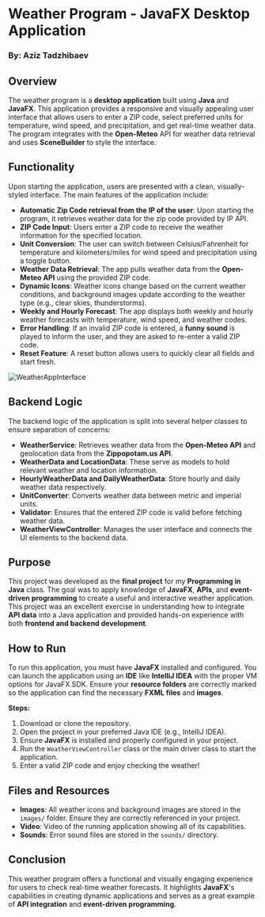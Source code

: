 # Weather Program - JavaFX Desktop Application
### By: Aziz Tadzhibaev

## Overview
The weather program is a **desktop application** built using **Java** and **JavaFX**. This application provides a responsive and visually appealing user interface that allows users to enter a ZIP code, select preferred units for temperature, wind speed, and precipitation, and get real-time weather data. The program integrates with the **Open-Meteo** API for weather data retrieval and uses **SceneBuilder** to style the interface.

## Functionality
Upon starting the application, users are presented with a clean, visually-styled interface. The main features of the application include:

- **Automatic Zip Code retrieval from the IP of the user**: Upon starting the program, it retrieves weather data for the zip code provided by IP API.
- **ZIP Code Input**: Users enter a ZIP code to receive the weather information for the specified location.
- **Unit Conversion**: The user can switch between Celsius/Fahrenheit for temperature and kilometers/miles for wind speed and precipitation using a toggle button.
- **Weather Data Retrieval**: The app pulls weather data from the **Open-Meteo API** using the provided ZIP code.
- **Dynamic Icons**: Weather icons change based on the current weather conditions, and background images update according to the weather type (e.g., clear skies, thunderstorms).
- **Weekly and Hourly Forecast**: The app displays both weekly and hourly weather forecasts with temperature, wind speed, and weather codes.
- **Error Handling**: If an invalid ZIP code is entered, a **funny sound** is played to inform the user, and they are asked to re-enter a valid ZIP code.
- **Reset Feature**: A reset button allows users to quickly clear all fields and start fresh.

![WeatherAppInterface](https://github.com/user-attachments/assets/dffadeda-b69f-4624-815c-3ef2860ffff5)


## Backend Logic
The backend logic of the application is split into several helper classes to ensure separation of concerns:
- **WeatherService**: Retrieves weather data from the **Open-Meteo API** and geolocation data from the **Zippopotam.us API**.
- **WeatherData and LocationData**: These serve as models to hold relevant weather and location information.
- **HourlyWeatherData and DailyWeatherData**: Store hourly and daily weather data respectively.
- **UnitConverter**: Converts weather data between metric and imperial units.
- **Validator**: Ensures that the entered ZIP code is valid before fetching weather data.
- **WeatherViewController**: Manages the user interface and connects the UI elements to the backend data.

## Purpose
This project was developed as the **final project** for my **Programming in Java** class. The goal was to apply knowledge of **JavaFX**, **APIs**, and **event-driven programming** to create a useful and interactive weather application. This project was an excellent exercise in understanding how to integrate **API data** into a Java application and provided hands-on experience with both **frontend and backend development**.

## How to Run
To run this application, you must have **JavaFX** installed and configured. You can launch the application using an **IDE** like **IntelliJ IDEA** with the proper VM options for JavaFX SDK. Ensure your **resource folders** are correctly marked so the application can find the necessary **FXML files** and **images**.

**Steps:**
1. Download or clone the repository.
2. Open the project in your preferred Java IDE (e.g., IntelliJ IDEA).
3. Ensure **JavaFX** is installed and properly configured in your project.
4. Run the `WeatherViewController` class or the main driver class to start the application.
5. Enter a valid ZIP code and enjoy checking the weather!

## Files and Resources
- **Images**: All weather icons and background images are stored in the `images/` folder. Ensure they are correctly referenced in your project.
- **Video**: Video of the running application showing all of its capabilities.
- **Sounds**: Error sound files are stored in the `sounds/` directory.

## Conclusion
This weather program offers a functional and visually engaging experience for users to check real-time weather forecasts. It highlights **JavaFX**'s capabilities in creating dynamic applications and serves as a great example of **API integration** and **event-driven programming**.
